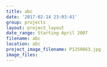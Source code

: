 ```yaml
---
title: abc
date: '2017-02-14 23:03:41'
group: projects
layout: project_layout
date_range: Starting April 2007
filename: abc
location: abc
project_image_filename: P1250863.jpg
image_files: 
---
```

